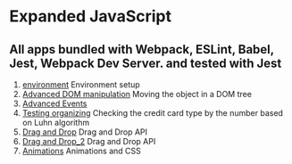 # Expanded JavaScript
## All apps bundled with Webpack, ESLint, Babel, Jest, Webpack Dev Server. and tested with Jest

1. [environment](https://github.com/AnastasiaLunina/JavaScript_bjs_ajs_ahj/tree/main/javascript_ahj/env)
Environment setup
1. [Advanced DOM manipulation](https://github.com/AnastasiaLunina/JavaScript_bjs_ajs_ahj/tree/main/javascript_ahj/dom)
Moving the object in a DOM tree
1. [Advanced Events](https://github.com/AnastasiaLunina/JavaScript_bjs_ajs_ahj/tree/main/javascript_ahj/events)
1. [Testing organizing](https://github.com/AnastasiaLunina/JavaScript_bjs_ajs_ahj/tree/main/javascript_ahj/testing)
Checking the credit card type by the number based on Luhn algorithm
1. [Drag and Drop](https://github.com/AnastasiaLunina/JavaScript_bjs_ajs_ahj/tree/main/javascript_ahj/dnd)
Drag and Drop API
1. [Drag and Drop_2](https://github.com/AnastasiaLunina/JavaScript_bjs_ajs_ahj/tree/main/javascript_ahj/dnd-2)
Drag and Drop API
1. [Animations](https://github.com/AnastasiaLunina/JavaScript_bjs_ajs_ahj/tree/main/javascript_ahj/animations)
Animations and CSS

